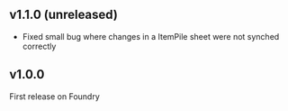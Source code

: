 ## v1.1.0 (unreleased)
- Fixed small bug where changes in a ItemPile sheet were not synched correctly

## v1.0.0
First release on Foundry
